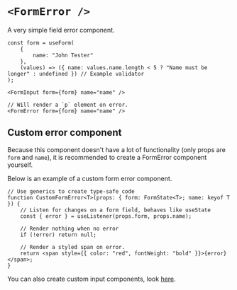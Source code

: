 # `<FormError />`

A very simple field error component.

```tsx
const form = useForm(
    {
        name: "John Tester"
    },
    (values) => ({ name: values.name.length < 5 ? "Name must be longer" : undefined }) // Example validator
);

<FormInput form={form} name="name" />

// Will render a `p` element on error.
<FormError form={form} name="name" />
```

## Custom error component

Because this component doesn't have a lot of functionality (only props are `form` and `name`), it is recommended to create a FormError component yourself.

Below is an example of a custom form error component.

```tsx
// Use generics to create type-safe code
function CustomFormError<T>(props: { form: FormState<T>; name: keyof T }) {
    // Listen for changes on a form field, behaves like useState
    const { error } = useListener(props.form, props.name);

    // Render nothing when no error
    if (!error) return null;

    // Render a styled span on error.
    return <span style={{ color: "red", fontWeight: "bold" }}>{error}</span>;
}
```

You can also create custom input components, look [here](/docs/Custom-input).
